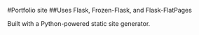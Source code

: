 #Portfolio site
##Uses Flask, Frozen-Flask, and Flask-FlatPages

Built with a Python-powered static site generator.
